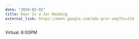 ```yaml
---
date: "2024-02-02"
title: Door Is a Jar Reading
external_link: https://meet.google.com/ade-qrxr-umg?hs=224
---
```


Virtual: 6:00PM